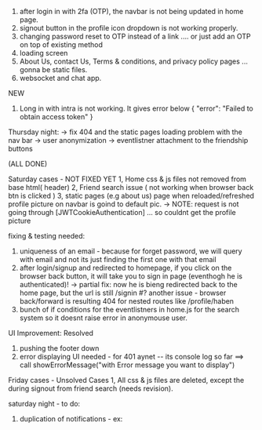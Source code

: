 1. after login in with 2fa (OTP), the navbar is not being updated in home page.
2. signout button in the profile icon dropdown is not working properly.
3. changing password reset to OTP instead of a link .... or just add an OTP on top of existing method
4. loading screen
5. About Us, contact Us, Terms & conditions, and privacy policy pages ... gonna be static files.
6. websocket and chat app.


NEW
1. Long in with intra is not working. It gives error below
{
  "error": "Failed to obtain access token"
}


Thursday night:
-> fix 404 and the static pages loading problem with the nav bar
-> user anonymization
-> eventlistner attachment to the friendship buttons

(ALL DONE)



Saturday cases - NOT FIXED YET
1, Home css & js files not removed from base html( header)
2, Friend search issue ( not working when browser back btn is clicked )
3, static pages (e.g about us) page when reloaded/refreshed profile picture on navbar is goind to default pic.
  -> NOTE: request is not going through [JWTCookieAuthentication] ... so couldnt get the profile picture




fixing & testing needed:
1. uniqueness of an email - because for forget password, we will query with email and not its just finding the first one with that email
2. after login/signup and redirected to homepage, if you click on the browser back button, it will take you to sign in page (eventhogh he is authenticated)!
  -> partial fix: now he is bieng redirected back to the home page, but the url is still /signin
  #? another issue - browser back/forward is resulting 404 for nested routes like /profile/haben
3. bunch of if conditions for the eventlistners in home.js for the search system so it doesnt raise error in anonymouse user.







UI Improvement: Resolved
1. pushing the footer down
2. error displaying UI needed - for 401 aynet -- its console log so far ==> call showErrorMessage("with Error message you want to display")



Friday cases - Unsolved Cases
1, All css & js files are deleted, except the during signout from friend search (needs revision).





saturday night - to do:
1. duplication of notifications - ex:
